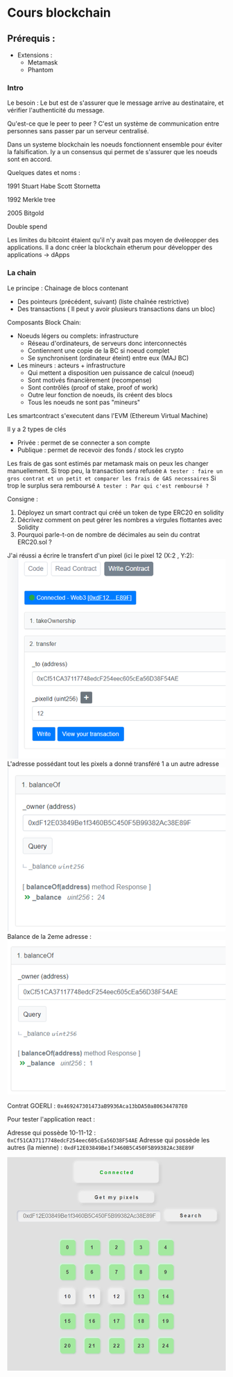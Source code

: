 # Cours blockchain

## Prérequis :
 - Extensions :
   - Metamask
   - Phantom

### Intro
Le besoin : Le but est de s'assurer que le message arrive au destinataire, et vérifier l'authenticité du message.

Qu'est-ce que le peer to peer ? C'est un système de communication entre personnes sans passer par un serveur centralisé.

Dans un systeme blockchain les noeuds fonctionnent ensemble pour éviter la falsification. Iy a un consensus qui permet de s'assurer que les noeuds sont en accord.

Quelques dates et noms :

1991
Stuart Habe
Scott Stornetta

1992
Merkle tree

2005
Bitgold

Double spend



Les limites du bitcoint étaient qu'il n'y avait pas moyen de dvéleopper des applications.
Il a donc créer la blockchain etherum pour développer des applications -> dApps

### La chain

Le principe :
Chainage de blocs contenant
 - Des pointeurs (précédent, suivant) (liste chaînée restrictive)
 - Des transactions ( Il peut y avoir plusieurs transactions dans un bloc)


Composants Block Chain:
- Noeuds légers ou complets: infrastructure
   - Réseau d'ordinateurs, de serveurs donc interconnectés
   - Contiennent une copie de la BC si noeud complet
   - Se synchronisent (ordinateur éteint) entre eux (MAJ BC)
- Les mineurs : acteurs + infrastructure
   - Qui mettent a disposition uen puissance de calcul (noeud) 
   - Sont motivés financièrement (recompense)
   - Sont contrôlés (proof of stake, proof of work)
   - Outre leur fonction de noeuds, ils créent des blocs
   - Tous les noeuds ne sont pas "mineurs"   

Les smartcontract s'executent dans l'EVM (Ethereum Virtual Machine)

Il y a 2 types de clés
   - Privée : permet de se connecter a son compte
   - Publique : permet de recevoir des fonds / stock les crypto


Les frais de gas sont estimés par metamask mais on peux les changer manuellement.
Si trop peu, la transaction sera refusée ``A tester : faire un gros contrat et un petit et comparer les frais de GAS necessaires``
Si trop le surplus sera remboursé ``A tester : Par qui c'est remboursé ?``

Consigne : 
1. Déployez un smart contract qui créé un token de type ERC20 en solidity
2. Décrivez comment on peut gérer les nombres a virgules flottantes avec Solidity
3. Pourquoi parle-t-on de nombre de décimales au sein du contrat ERC20.sol ?

J'ai réussi a écrire le transfert d'un pixel (ici le pixel 12 (X:2 , Y:2):
<img src="./images/transfer.png">
L'adresse possédant tout les pixels a donné transféré 1 a un autre adresse
<img src="./images/adresse_pleine.png">
Balance de la 2eme adresse :
<img src="./images/read_balance_AE.png">

Contrat GOERLI : ``0x469247301473aB9936Aca13bDA50a806344787E0``


Pour tester l'application react : 

Adresse qui possède 10-11-12 : ``0xCf51CA37117748edcF254eec605cEa56D38F54AE`` 
Adresse qui possède les autres (la mienne) : ``0xdF12E03849Be1f3460B5C450F5B99382Ac38E89F``

<img src="./images/front_1.png">